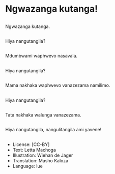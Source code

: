 # Ngwazanga kutanga!

##
Ngwazanga kutanga.

##
Hiya nangutangila?

##
Mdumbwami waphwevo nasavala.

##
Hiya nangutangila?

##
Mama nakhaka waphwevo vanazezama namilimo.

##
Hiya nangutangila?

##
Tata nakhaka walunga vanazezama.

##
Hiya nangutangila, nangulitangila ami yavene!

##
* License: [CC-BY]
* Text: Letta Machoga
* Illustration: Wiehan de Jager
* Translation: Masho Kaloza
* Language: lue
